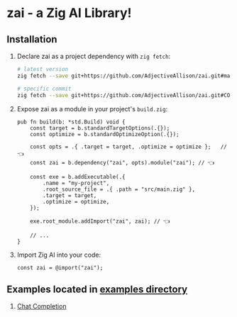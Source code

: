 # zai - a Zig AI Library!

## Installation

1. Declare zai as a project dependency with `zig fetch`:

    ```sh
    # latest version
    zig fetch --save git+https://github.com/AdjectiveAllison/zai.git#main

    # specific commit
    zig fetch --save git+https://github.com/AdjectiveAllison/zai.git#COMMIT
    ```

2. Expose zai as a module in your project's `build.zig`:

    ```zig
    pub fn build(b: *std.Build) void {
        const target = b.standardTargetOptions(.{});
        const optimize = b.standardOptimizeOption(.{});

        const opts = .{ .target = target, .optimize = optimize };   // 👈
        const zai = b.dependency("zai", opts).module("zai"); // 👈

        const exe = b.addExecutable(.{
            .name = "my-project",
            .root_source_file = .{ .path = "src/main.zig" },
            .target = target,
            .optimize = optimize,
        });

        exe.root_module.addImport("zai", zai); // 👈

        // ...
    }
    ```

3. Import Zig AI into your code:

    ```zig
    const zai = @import("zai");
    ```

## Examples located in [examples directory](examples/)

1. [Chat Completion](examples/chat_completion.zig)
